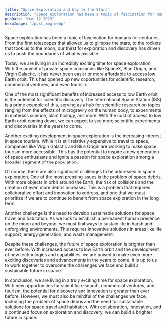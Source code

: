 ```yaml
---
title: "Space Exploration and Way to the Stars"
description: "Space exploration has been a topic of fascination for humans for centuries."
pubDate: "Mar 12 2023"
heroImage: "/post_img.webp"
---
```


Space exploration has been a topic of fascination for humans for centuries. From the first telescopes that allowed us to glimpse the stars, to the rockets that took us to the moon, our thirst for exploration and discovery has driven us to push the boundaries of what is possible.

Today, we are living in an incredibly exciting time for space exploration. With the advent of private space companies like SpaceX, Blue Origin, and Virgin Galactic, it has never been easier or more affordable to access low Earth orbit. This has opened up new opportunities for scientific research, commercial ventures, and even tourism.

One of the most significant benefits of increased access to low Earth orbit is the potential for scientific discovery. The International Space Station (ISS) is a prime example of this, serving as a hub for scientific research on topics ranging from the effects of microgravity on the human body, to experiments in materials science, plant biology, and more. With the cost of access to low Earth orbit coming down, we can expect to see more scientific experiments and discoveries in the years to come.

Another exciting development in space exploration is the increasing interest in space tourism. While it is still relatively expensive to travel to space, companies like Virgin Galactic and Blue Origin are working to make space tourism more accessible. This has the potential to inspire a new generation of space enthusiasts and ignite a passion for space exploration among a broader segment of the population.

Of course, there are also significant challenges to be addressed in space exploration. One of the most pressing issues is the problem of space debris. With more objects in orbit around the Earth, the risk of collisions and the creation of even more debris increases. This is a problem that requires collaborative effort and innovation to address, and one that we must prioritize if we are to continue to benefit from space exploration in the long term.

Another challenge is the need to develop sustainable solutions for space travel and habitation. As we look to establish a permanent human presence on the moon and beyond, we must find ways to sustain life in harsh and unforgiving environments. This requires innovative solutions in areas like life support, energy generation, and waste management.

Despite these challenges, the future of space exploration is brighter than ever before. With increased access to low Earth orbit and the development of new technologies and capabilities, we are poised to make even more exciting discoveries and advancements in the years to come. It is up to us to work together to overcome the challenges we face and build a sustainable future in space.

In conclusion, we are living in a truly exciting time for space exploration. With new opportunities for scientific research, commercial ventures, and tourism, the potential for discovery and innovation is greater than ever before. However, we must also be mindful of the challenges we face, including the problem of space debris and the need for sustainable solutions for space travel and habitation. With collaboration, innovation, and a continued focus on exploration and discovery, we can build a brighter future in space.
